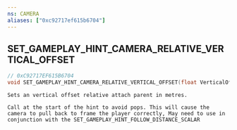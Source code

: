 ```yaml
---
ns: CAMERA
aliases: ["0xc92717ef615b6704"]
---
```

## SET_GAMEPLAY_HINT_CAMERA_RELATIVE_VERTICAL_OFFSET

```c
// 0xC92717EF615B6704
void SET_GAMEPLAY_HINT_CAMERA_RELATIVE_VERTICAL_OFFSET(float VerticalOffset);
```

```
Sets an vertical offset relative attach parent in metres.

Call at the start of the hint to avoid pops. This will cause the camera to pull back to frame the player correctly, May need to use in conjunction with the SET_GAMEPLAY_HINT_FOLLOW_DISTANCE_SCALAR
```
